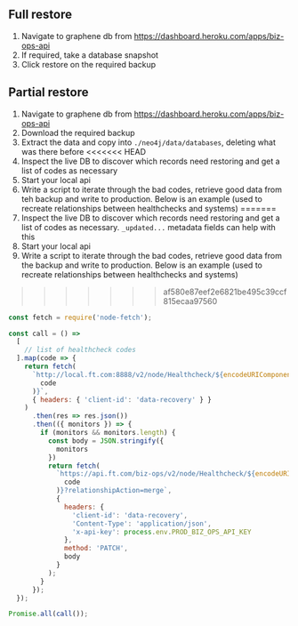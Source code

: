 ## Full restore

1. Navigate to graphene db from https://dashboard.heroku.com/apps/biz-ops-api
2. If required, take a database snapshot
3. Click restore on the required backup

## Partial restore
1. Navigate to graphene db from https://dashboard.heroku.com/apps/biz-ops-api
2. Download the required backup
3. Extract the data and copy into `./neo4j/data/databases`, deleting what was there before
<<<<<<< HEAD
4. Inspect the live DB to discover which records need restoring and get a list of codes as necessary
5. Start your local api
6. Write a script to iterate through the bad codes, retrieve good data from teh backup and write to production. Below is an example (used to recreate relationships between healthchecks and systems)
=======
4. Inspect the live DB to discover which records need restoring and get a list of codes as necessary. `_updated...` metadata fields can help with this
5. Start your local api
6. Write a script to iterate through the bad codes, retrieve good data from the backup and write to production. Below is an example (used to recreate relationships between healthchecks and systems)
>>>>>>> af580e87eef2e6821be495c39ccf815ecaa97560


```javascript
const fetch = require('node-fetch');

const call = () =>
  [
    // list of healthcheck codes
  ].map(code => {
    return fetch(
      `http://local.ft.com:8888/v2/node/Healthcheck/${encodeURIComponent(
        code
      )}`,
      { headers: { 'client-id': 'data-recovery' } }
    )
      .then(res => res.json())
      .then(({ monitors }) => {
        if (monitors && monitors.length) {
          const body = JSON.stringify({
            monitors
          })
          return fetch(
            `https://api.ft.com/biz-ops/v2/node/Healthcheck/${encodeURIComponent(
              code
            )}?relationshipAction=merge`,
            {
              headers: {
                'client-id': 'data-recovery',
                'Content-Type': 'application/json',
                'x-api-key': process.env.PROD_BIZ_OPS_API_KEY
              },
              method: 'PATCH',
              body
            }
          );
        }
      });
  });

Promise.all(call());

```
